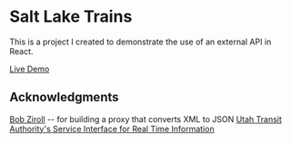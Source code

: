 # Salt Lake Trains
This is a project I created to demonstrate the use of an external API in React.

[Live Demo](https://agitated-hoover-a79265.netlify.com/)

## Acknowledgments
[Bob Ziroll](https://coursework.vschool.io/author/bob/) -- for building a proxy that converts XML to JSON
[Utah Transit Authority's Service Interface for Real Time Information](http://developer.rideuta.com/DataInstructions.aspx)